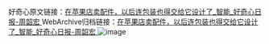 好奇心原文链接：[在苹果店卖配件，以后连包装也得交给它设计了_智能_好奇心日报-周韶宏 ](https://www.qdaily.com/articles/11738.html)
WebArchive归档链接：[在苹果店卖配件，以后连包装也得交给它设计了_智能_好奇心日报-周韶宏 ](http://web.archive.org/web/20180915111243/http://www.qdaily.com:80/articles/11738.html)
![image](http://ww3.sinaimg.cn/large/007d5XDply1g3wajfw92fj30u02yfb29)